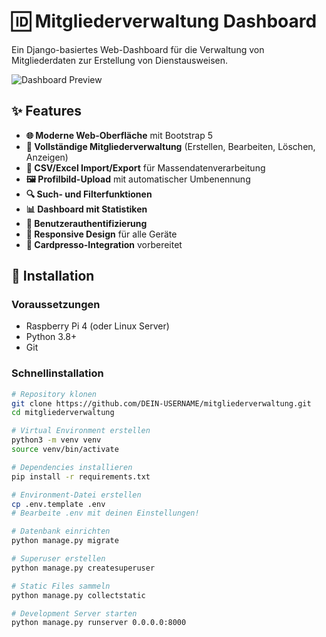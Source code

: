 # 🆔 Mitgliederverwaltung Dashboard

Ein Django-basiertes Web-Dashboard für die Verwaltung von Mitgliederdaten zur Erstellung von Dienstausweisen.

![Dashboard Preview](docs/dashboard-preview.png)

## ✨ Features

- **🌐 Moderne Web-Oberfläche** mit Bootstrap 5
- **👥 Vollständige Mitgliederverwaltung** (Erstellen, Bearbeiten, Löschen, Anzeigen)
- **📄 CSV/Excel Import/Export** für Massendatenverarbeitung
- **🖼️ Profilbild-Upload** mit automatischer Umbenennung
- **🔍 Such- und Filterfunktionen**
- **📊 Dashboard mit Statistiken**
- **🔐 Benutzerauthentifizierung**
- **📱 Responsive Design** für alle Geräte
- **🔗 Cardpresso-Integration** vorbereitet

## 🚀 Installation

### Voraussetzungen
- Raspberry Pi 4 (oder Linux Server)
- Python 3.8+
- Git

### Schnellinstallation

```bash
# Repository klonen
git clone https://github.com/DEIN-USERNAME/mitgliederverwaltung.git
cd mitgliederverwaltung

# Virtual Environment erstellen
python3 -m venv venv
source venv/bin/activate

# Dependencies installieren
pip install -r requirements.txt

# Environment-Datei erstellen
cp .env.template .env
# Bearbeite .env mit deinen Einstellungen!

# Datenbank einrichten
python manage.py migrate

# Superuser erstellen
python manage.py createsuperuser

# Static Files sammeln
python manage.py collectstatic

# Development Server starten
python manage.py runserver 0.0.0.0:8000
